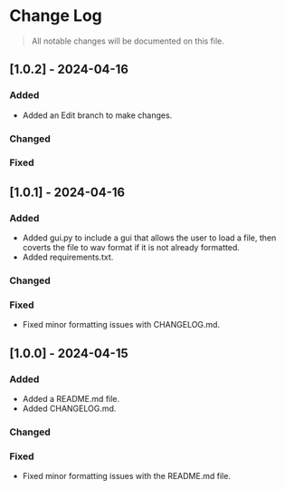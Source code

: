 # Change Log
> All notable changes will be documented on this file. 

## [1.0.2] - 2024-04-16
### Added
* Added an Edit branch to make changes.

### Changed

### Fixed

## [1.0.1] - 2024-04-16
### Added
* Added gui.py to include a gui that allows the user to load a file, then coverts the file to wav format if it is not already formatted.
* Added requirements.txt.
  
### Changed

### Fixed
* Fixed minor formatting issues with CHANGELOG.md.

## [1.0.0] - 2024-04-15
### Added
* Added a README.md file.
* Added CHANGELOG.md.
  
### Changed

### Fixed
* Fixed minor formatting issues with the README.md file.

